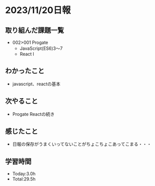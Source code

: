 # 2023/11/20日報

## 取り組んだ課題一覧
- 002>001 Progate
  - JavaScript(ES6)3〜7
  - React I
## わかったこと
- javascript、reactの基本
## 次やること
- Progate Reactの続き
## 感じたこと
- 日報の保存がうまくいってないことがちょこちょこあってこまる・・・
## 学習時間
- Today:3.0h
- Total:29.5h
